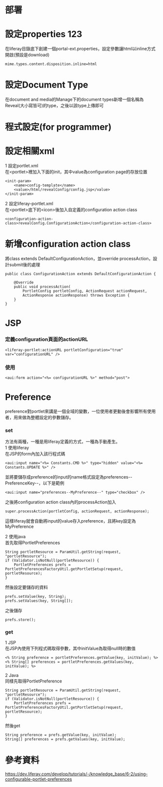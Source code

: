 # 部署
# 設定properties  123
在liferay目錄底下創建一個portal-ext.properties，設定參數讓html以inline方式開啟(預設是download)

    mime.types.content.disposition.inline=html

# 設定Document Type  
在document and media的Manage下的document types新增一個名稱為Reveal(大小寫皆可)的type，之後以該type上傳即可


# 程式設定(for programmer)
# 設定相關xml

1 設定portlet.xml  
在\<portlet>裡加入下面的init，其中value為configuration page的存放位置


    <init-param>
        <name>config-template</name>
        <value>/html/revealConfig/config.jsp</value>
    </init-param>
    
2 設定liferay-portlet.xml  
在\<portlet>底下的\<icon>後加入自定義的configuration action class

    <configuration-action-class>revealConfig.ConfigurationAction</configuration-action-class>
    
# 新增configuration action class  
將class extends DefaultConfigurationAction，並override processAction，設計submit後的處理


    public class ConfigurationAction extends DefaultConfigurationAction {
	
        @Override
        public void processAction(
            PortletConfig portletConfig, ActionRequest actionRequest,
            ActionResponse actionResponse) throws Exception {
        }
    }
            
# JSP  

### 定義configuration頁面的actionURL

    <liferay-portlet:actionURL portletConfiguration="true" var="configurationURL" />
### 使用

    <aui:form action="<%= configurationURL %>" method="post">
    
# Preference  
preference對portlet來講是一個全域的變數，一位使用者更動後會影響所有使用者，用來做為整體設定的參數儲存。  

### set
方法有兩種，一種是用liferay定義的方式，一種為手動產生。  
1 使用liferay  
在JSP的form內加入該行程式碼 

    <aui:input name="<%= Constants.CMD %>" type="hidden" value="<%= Constants.UPDATE %>" />
並將要儲存成preference的input的name格式設定為preferences--PreferenceKey--，以下是範例

    <aui:input name="preferences--MyPreference--" type="checkbox" />
    
之後將configuration action class內的processAction加入

    super.processAction(portletConfig, actionRequest, actionResponse);
    
這樣liferay就會自動將input的value存入preference，且將key設定為MyPreference

2 使用java  
首先取得PortletPreferences 

    String portletResource = ParamUtil.getString(request, "portletResource");
    if (Validator.isNotNull(portletResource)) {
        PortletPreferences prefs = PortletPreferencesFactoryUtil.getPortletSetup(request, portletResource);
    }
    
然後設定要儲存的資料

    prefs.setValue(key, String);
    prefs.setValues(key, String[]);
    
之後儲存

    prefs.store();
    
### get
1 JSP  
在JSP內使用下列程式碼取得參數，其中initValue為取得null時的數值

    <% String preference = portletPreferences.getValue(key, initValue); %>
    <% String[] preferences = portletPreferences.getValues(key, initValue); %>
    
2 Java  
同樣先取得PortletPreference

    String portletResource = ParamUtil.getString(request, "portletResource");
    if (Validator.isNotNull(portletResource)) {
        PortletPreferences prefs = PortletPreferencesFactoryUtil.getPortletSetup(request, portletResource);
    }
然後get

    String preference = prefs.getValue(key, initValue);
    String[] preferences = prefs.getValues(key, initValue);
    
# 參考資料  
https://dev.liferay.com/develop/tutorials/-/knowledge_base/6-2/using-configurable-portlet-preferences
